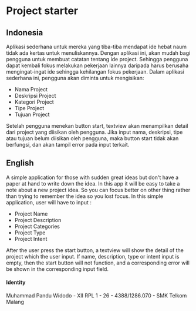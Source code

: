 # Project starter

## Indonesia

Aplikasi sederhana untuk mereka yang tiba-tiba mendapat ide hebat naum tidak ada kertas untuk menuliskannya. Dengan aplikasi ini, akan mudah bagi pengguna untuk membuat catatan tentang ide project. Sehingga pengguna dapat kembali fokus melakukan pekerjaan lainnya daripada harus berusaha mengingat-ingat ide sehingga kehilangan fokus pekerjaan.
Dalam aplikasi sederhana ini, pengguna akan diminta untuk mengisikan:

* Nama Project
* Deskripsi Project
* Kategori Project
* Tipe Project
* Tujuan Project

Setelah pengguna menekan button start, textview akan menampilkan detail dari project yang diisikan oleh pengguna.
Jika input nama, deskripsi, tipe atau tujuan belum diisikan oleh pengguna, maka button start tidak akan berfungsi, dan akan tampil error pada input terkait.


## English

A simple application for those with sudden great ideas but don't have a paper at hand to write down the idea. In this app it will be easy to take a note about a new project idea. So you can focus better on other thing rather than trying to remember the idea so you lost focus.
In this simple application, user will have to input :
* Project Name
* Project Description
* Project Categories
* Project Type
* Project Intent

After the user press the start button, a textview will show the detail of the project which the user input.
If name, description, type or intent input is empty, then the start button will not function, and a corresponding error will be shown in the corresponding input field.

#### Identity
Muhammad Pandu Widodo - 
XII RPL 1 - 
26 - 
4388/1286.070 - 
SMK Telkom Malang
